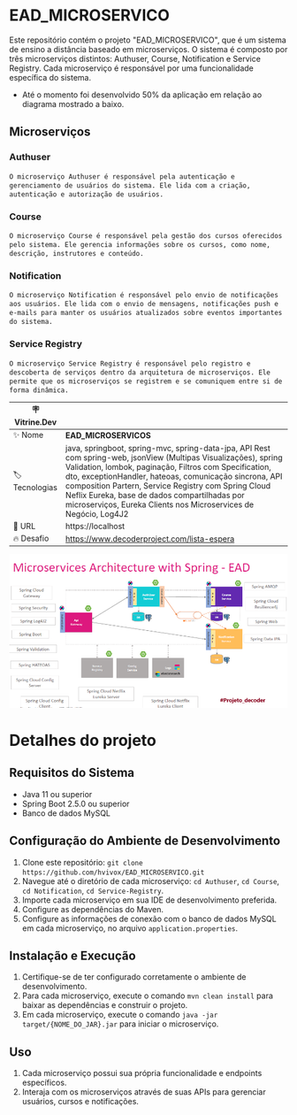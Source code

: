 # EAD_MICROSERVICO

Este repositório contém o projeto "EAD_MICROSERVICO", que é um sistema de ensino a distância baseado em microserviços. O sistema é composto por três microserviços distintos: Authuser, Course, Notification e Service Registry. Cada microserviço é responsável por uma funcionalidade específica do sistema.

- Até o momento foi desenvolvido 50% da aplicação em relação ao diagrama mostrado a baixo.

## Microserviços

### Authuser

    O microserviço Authuser é responsável pela autenticação e gerenciamento de usuários do sistema. Ele lida com a criação, autenticação e autorização de usuários.

### Course

    O microserviço Course é responsável pela gestão dos cursos oferecidos pelo sistema. Ele gerencia informações sobre os cursos, como nome, descrição, instrutores e conteúdo.

### Notification

    O microserviço Notification é responsável pelo envio de notificações aos usuários. Ele lida com o envio de mensagens, notificações push e e-mails para manter os usuários atualizados sobre eventos importantes do sistema.

### Service Registry

    O microserviço Service Registry é responsável pelo registro e descoberta de serviços dentro da arquitetura de microserviços. Ele permite que os microserviços se registrem e se comuniquem entre si de forma dinâmica.

| :placard: Vitrine.Dev |                                                                                                                                                                                                                                                                                                                                                                                                                 |
| --------------------- | --------------------------------------------------------------------------------------------------------------------------------------------------------------------------------------------------------------------------------------------------------------------------------------------------------------------------------------------------------------------------------------------------------------- |
| :sparkles: Nome       | **EAD_MICROSERVICOS**                                                                                                                                                                                                                                                                                                                                                                                           |
| :label: Tecnologias   | java, springboot, spring-mvc, spring-data-jpa, API Rest com spring-web, jsonView (Multipas Visualizações), spring Validation, lombok, paginação, Filtros com Specification, dto, exceptionHandler, hateoas, comunicação sincrona, API composition Partern, Service Registry com Spring Cloud Neflix Eureka, base de dados compartilhadas por microserviços, Eureka Clients nos Microservices de Negócio, Log4J2 |
| :rocket: URL          | https://localhost                                                                                                                                                                                                                                                                                                                                                                                               |
| :fire: Desafio        | https://www.decoderproject.com/lista-espera                                                                                                                                                                                                                                                                                                                                                                     |

<!-- Inserir imagem com a #vitrinedev ao final do link -->

![](https://github.com/hvivox/EAD_MICROSERVICO/blob/main/DIAG_PROJETO_EAD.png?raw=true?text=srealizacao#vitrinedev)

<!-- ############################################################################## -->

# Detalhes do projeto

## Requisitos do Sistema

- Java 11 ou superior
- Spring Boot 2.5.0 ou superior
- Banco de dados MySQL

## Configuração do Ambiente de Desenvolvimento

1. Clone este repositório: `git clone https://github.com/hvivox/EAD_MICROSERVICO.git`
2. Navegue até o diretório de cada microserviço: `cd Authuser`, `cd Course`, `cd Notification`, `cd Service-Registry`.
3. Importe cada microserviço em sua IDE de desenvolvimento preferida.
4. Configure as dependências do Maven.
5. Configure as informações de conexão com o banco de dados MySQL em cada microserviço, no arquivo `application.properties`.

## Instalação e Execução

1. Certifique-se de ter configurado corretamente o ambiente de desenvolvimento.
2. Para cada microserviço, execute o comando `mvn clean install` para baixar as dependências e construir o projeto.
3. Em cada microserviço, execute o comando `java -jar target/{NOME_DO_JAR}.jar` para iniciar o microserviço.

## Uso

1. Cada microserviço possui sua própria funcionalidade e endpoints específicos.
2. Interaja com os microserviços através de suas APIs para gerenciar usuários, cursos e notificações.
